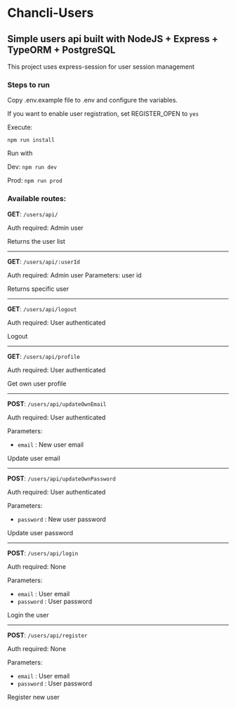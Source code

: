 # Chancli-Users

## Simple users api built with NodeJS + Express + TypeORM + PostgreSQL

This project uses express-session for user session management

### Steps to run

Copy .env.example file to .env and configure the variables.

If you want to enable user registration, set REGISTER_OPEN to `yes`

Execute: 

```npm run install``` 

Run with 

Dev: ```npm run dev```

Prod: ```npm run prod```

### Available routes:

**GET**: `/users/api/`

Auth required: Admin user

Returns the user list

-----

**GET**: `/users/api/:userId`

Auth required: Admin user
Parameters: user id

Returns specific user

-----

**GET**: `/users/api/logout`

Auth required: User authenticated

Logout

-----

**GET**: `/users/api/profile`

Auth required: User authenticated

Get own user profile

-----

**POST**: `/users/api/updateOwnEmail`

Auth required: User authenticated

Parameters: 
- `email` : New user email 

Update user email

-----

**POST**: `/users/api/updateOwnPassword`

Auth required: User authenticated

Parameters: 
- `password` : New user password

Update user password

-----

**POST**: `/users/api/login`

Auth required: None

Parameters: 
- `email` : User email 
- `password` : User password

Login the user

-----

**POST**: `/users/api/register`

Auth required: None

Parameters: 
- `email` : User email 
- `password` : User password

Register new user
